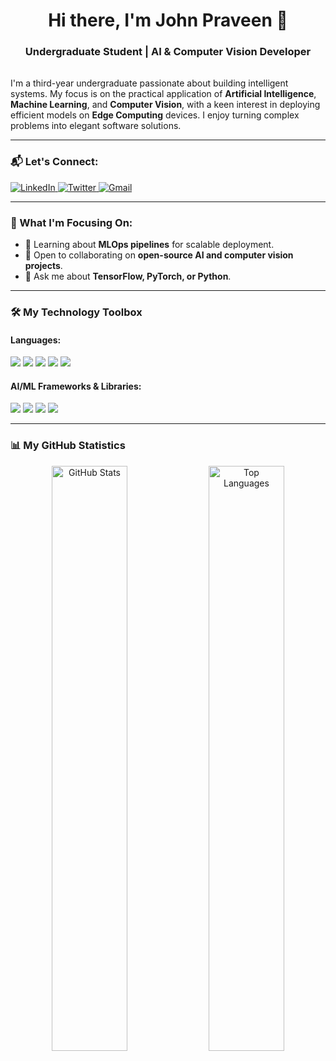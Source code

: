 <h1 align="center">Hi there, I'm John Praveen 👋</h1>
<h3 align="center">Undergraduate Student | AI & Computer Vision Developer</h3>

<p align="center">
  <img src="https://raw.githubusercontent.com/halfrost/halfrost/master/icons/header_.png" height="2" alt="Line">
</p>

I'm a third-year undergraduate passionate about building intelligent systems. My focus is on the practical application of **Artificial Intelligence**, **Machine Learning**, and **Computer Vision**, with a keen interest in deploying efficient models on **Edge Computing** devices. I enjoy turning complex problems into elegant software solutions.

---

### 📬 Let's Connect:
<p align="left">
  <a href="https://linkedin.com/in/your-linkedin-username" target="_blank">
    <img src="https://img.shields.io/badge/LinkedIn-0A66C2?style=for-the-badge&logo=linkedin&logoColor=white" alt="LinkedIn"/>
  </a>
  <a href="https://twitter.com/your-twitter-username" target="_blank">
    <img src="https://img.shields.io/badge/Twitter-1DA1F2?style=for-the-badge&logo=twitter&logoColor=white" alt="Twitter"/>
  </a>
  <a href="mailto:your-email@example.com">
    <img src="https://img.shields.io/badge/Gmail-D14836?style=for-the-badge&logo=gmail&logoColor=white" alt="Gmail"/>
  </a>
</p>

---

### 🌱 What I'm Focusing On:
- 🧠 Learning about **MLOps pipelines** for scalable deployment.
- 🤝 Open to collaborating on **open-source AI and computer vision projects**.
- 💬 Ask me about **TensorFlow, PyTorch, or Python**.

---

### 🛠️ My Technology Toolbox

<h4>Languages:</h4>
<p align="left">
  <a href="https://www.python.org" target="_blank"><img src="https://img.shields.io/badge/Python-3776AB?style=for-the-badge&logo=python&logoColor=white"></a>
  <a href="https://isocpp.org/" target="_blank"><img src="https://img.shields.io/badge/C++-00599C?style=for-the-badge&logo=cplusplus&logoColor=white"></a>
  <a href="https://www.java.com" target="_blank"><img src="https://img.shields.io/badge/Java-ED8B00?style=for-the-badge&logo=java&logoColor=white"></a>
  <a href="https://developer.mozilla.org/en-US/docs/Web/JavaScript" target="_blank"><img src="https://img.shields.io/badge/JavaScript-F7DF1E?style=for-the-badge&logo=javascript&logoColor=black"></a>
  <a href="https://www.w3.org/html/" target="_blank"><img src="https://img.shields.io/badge/HTML5-E34F26?style=for-the-badge&logo=html5&logoColor=white"></a>
</p>

<h4>AI/ML Frameworks & Libraries:</h4>
<p align="left">
  <a href="https://www.tensorflow.org" target="_blank"><img src="https://img.shields.io/badge/TensorFlow-FF6F00?style=for-the-badge&logo=tensorflow&logoColor=white"></a>
  <a href="https://pytorch.org/" target="_blank"><img src="https://img.shields.io/badge/PyTorch-EE4C2C?style=for-the-badge&logo=pytorch&logoColor=white"></a>
  <a href="https://scikit-learn.org/" target="_blank"><img src="https://img.shields.io/badge/scikit--learn-F7931E?style=for-the-badge&logo=scikit-learn&logoColor=white"></a>
  <a href="https://opencv.org/" target="_blank"><img src="https://img.shields.io/badge/OpenCV-5C3EE8?style=for-the-badge&logo=opencv&logoColor=white"></a>
</p>

---

### 📊 My GitHub Statistics

<p align="center">
  <img src="https://github-readme-stats.vercel.app/api?username=YOUR-GITHUB-USERNAME&show_icons=true&theme=tokyonight&hide_border=true&include_all_commits=true&count_private=true" alt="GitHub Stats" width="49%"/>
  <img src="https://github-readme-stats.vercel.app/api/top-langs/?username=YOUR-GITHUB-USERNAME&layout=compact&theme=tokyonight&hide_border=true" alt="Top Languages" width="49%"/>
</p>
